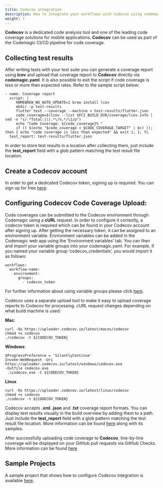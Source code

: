 ```yaml
---
title: Codecov integration
description: How to integrate your workflows with Codecov using codemagic.yaml
weight: 7
---
```


**Codecov** is a dedicated code analysis tool and one of the leading code coverage solutions for mobile applications. **Codecov** can be used as part of the Codemagic CI/CD pipeline for code coverage. 

## Collecting test results

After writing tests with your test suite you can generate a coverage report using **lcov** and upload that coverage report to **Codecov** directly via **codemagic.yaml**. It is also possible to exit the script if code coverage is less or more than expected rates. Refer to the sample script below:

```
- name: Coverage report
  script: |
     HOMEBREW_NO_AUTO_UPDATE=1 brew install lcov
     mkdir -p test-results 
     flutter test --coverage --machine > test-results/flutter.json  
     code_coverage=$(lcov --list $FCI_BUILD_DIR/coverage/lcov.info | sed -n "s/.*Total:|\(.*\)%.*/\1/p")
     echo "Code Coverage: ${code_coverage}% "
     if (( $(echo "$code_coverage < $CODE_COVERAGE_TARGET" | bc) )); then { echo "code coverage is less than expected" && exit 1; }; fi  
  test_report: test-results/flutter.json
```

In order to store test results in a location after collecting them, just include the **test_report** field with a glob pattern matching the test result file location.


## Create a Codecov account

In order to get a dedicated Codecov token, signing up is required. You can sign up for free [here](https://about.codecov.io/): 

## Configuring Codecov Code Coverage Upload:

Code coverages can be submitted to the Codecov environment through Codemagic using a **cURL** request. In order to configure it correctly, a codecov token is required which can be found in your Codecov account after signing up. After getting the necessary token, it can be assigned to an environment variable. Environment variables can be added in the Codemagic web app using the ‘Environment variables’ tab. You can then and import your variable groups into your codemagic.yaml. For example, if you named your variable group ‘codecov_credentials’, you would import it as follows:

```
workflows:
  workflow-name:
    environment:
      groups:
        - codecov_token

```

For further information about using variable groups please click [here](https://docs.codemagic.io/variables/environment-variable-groups/).


Codecov uses a separate upload tool to make it easy to upload coverage reports to Codecov for processing. cURL request changes depending on what build machine is used:

**Mac**:
```
curl -Os https://uploader.codecov.io/latest/macos/codecov
chmod +x codecov
./codecov -t ${CODECOV_TOKEN}
```
**Windows**:
```
$ProgressPreference = 'SilentlyContinue'
Invoke-WebRequest -Uri https://uploader.codecov.io/latest/windows/codecov.exe 
-Outfile codecov.exe
 .\codecov.exe -t ${CODECOV_TOKEN}
```
**Linux**
```
curl -Os https://uploader.codecov.io/latest/linux/codecov
chmod +x codecov
./codecov -t ${CODECOV_TOKEN}
```

Codecov accepts **.xml** **.json** and **.txt** coverage report formats. You can display test results visually in the build overview by adding them to a path. Just include the **test_report** field with a glob pattern matching the test result file location. More information can be found [here](https://docs.codemagic.io/yaml-testing/testing/) along with its samples.

After successfully uploading code coverage to **Codecov**, line-by-line coverage will be displayed on your GitHub pull requests via GitHub Checks. More information can be found [here](https://about.codecov.io/blog/announcing-line-by-line-coverage-via-github-checks/#:~:text=On%20a%20pull%20request%2C%20simply,right%20side%20of%20the%20annotation)


## Sample Projects

A sample project that shows how to configure Codecov integration is available [here](https://github.com/codemagic-ci-cd/codemagic-sample-projects/tree/main/integrations/codecov_integration_demo_project).
